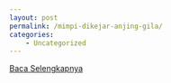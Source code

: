 ```yaml
---
layout: post
permalink: /mimpi-dikejar-anjing-gila/
categories:
    - Uncategorized
---
```


[Baca Selengkapnya](/01)